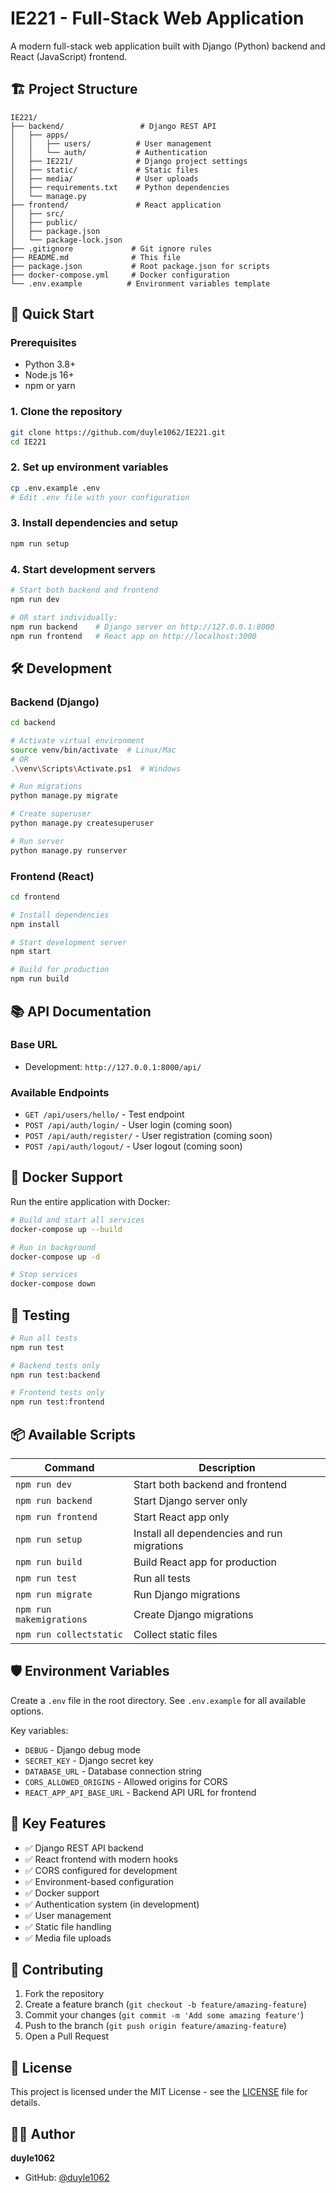 # IE221 - Full-Stack Web Application

A modern full-stack web application built with Django (Python) backend and React (JavaScript) frontend.

## 🏗️ Project Structure

```
IE221/
├── backend/                 # Django REST API
│   ├── apps/
│   │   ├── users/          # User management
│   │   └── auth/           # Authentication
│   ├── IE221/              # Django project settings
│   ├── static/             # Static files
│   ├── media/              # User uploads
│   ├── requirements.txt    # Python dependencies
│   └── manage.py
├── frontend/               # React application
│   ├── src/
│   ├── public/
│   ├── package.json
│   └── package-lock.json
├── .gitignore             # Git ignore rules
├── README.md              # This file
├── package.json           # Root package.json for scripts
├── docker-compose.yml     # Docker configuration
└── .env.example          # Environment variables template
```

## 🚀 Quick Start

### Prerequisites

- Python 3.8+
- Node.js 16+
- npm or yarn

### 1. Clone the repository

```bash
git clone https://github.com/duyle1062/IE221.git
cd IE221
```

### 2. Set up environment variables

```bash
cp .env.example .env
# Edit .env file with your configuration
```

### 3. Install dependencies and setup

```bash
npm run setup
```

### 4. Start development servers

```bash
# Start both backend and frontend
npm run dev

# OR start individually:
npm run backend    # Django server on http://127.0.0.1:8000
npm run frontend   # React app on http://localhost:3000
```

## 🛠️ Development

### Backend (Django)

```bash
cd backend

# Activate virtual environment
source venv/bin/activate  # Linux/Mac
# OR
.\venv\Scripts\Activate.ps1  # Windows

# Run migrations
python manage.py migrate

# Create superuser
python manage.py createsuperuser

# Run server
python manage.py runserver
```

### Frontend (React)

```bash
cd frontend

# Install dependencies
npm install

# Start development server
npm start

# Build for production
npm run build
```

## 📚 API Documentation

### Base URL

- Development: `http://127.0.0.1:8000/api/`

### Available Endpoints

- `GET /api/users/hello/` - Test endpoint
- `POST /api/auth/login/` - User login (coming soon)
- `POST /api/auth/register/` - User registration (coming soon)
- `POST /api/auth/logout/` - User logout (coming soon)

## 🐳 Docker Support

Run the entire application with Docker:

```bash
# Build and start all services
docker-compose up --build

# Run in background
docker-compose up -d

# Stop services
docker-compose down
```

## 🧪 Testing

```bash
# Run all tests
npm run test

# Backend tests only
npm run test:backend

# Frontend tests only
npm run test:frontend
```

## 📦 Available Scripts

| Command                  | Description                                 |
| ------------------------ | ------------------------------------------- |
| `npm run dev`            | Start both backend and frontend             |
| `npm run backend`        | Start Django server only                    |
| `npm run frontend`       | Start React app only                        |
| `npm run setup`          | Install all dependencies and run migrations |
| `npm run build`          | Build React app for production              |
| `npm run test`           | Run all tests                               |
| `npm run migrate`        | Run Django migrations                       |
| `npm run makemigrations` | Create Django migrations                    |
| `npm run collectstatic`  | Collect static files                        |

## 🛡️ Environment Variables

Create a `.env` file in the root directory. See `.env.example` for all available options.

Key variables:

- `DEBUG` - Django debug mode
- `SECRET_KEY` - Django secret key
- `DATABASE_URL` - Database connection string
- `CORS_ALLOWED_ORIGINS` - Allowed origins for CORS
- `REACT_APP_API_BASE_URL` - Backend API URL for frontend

## 📁 Key Features

- ✅ Django REST API backend
- ✅ React frontend with modern hooks
- ✅ CORS configured for development
- ✅ Environment-based configuration
- ✅ Docker support
- ✅ Authentication system (in development)
- ✅ User management
- ✅ Static file handling
- ✅ Media file uploads

## 🤝 Contributing

1. Fork the repository
2. Create a feature branch (`git checkout -b feature/amazing-feature`)
3. Commit your changes (`git commit -m 'Add some amazing feature'`)
4. Push to the branch (`git push origin feature/amazing-feature`)
5. Open a Pull Request

## 📝 License

This project is licensed under the MIT License - see the [LICENSE](LICENSE) file for details.

## 👨‍💻 Author

**duyle1062**

- GitHub: [@duyle1062](https://github.com/duyle1062)
